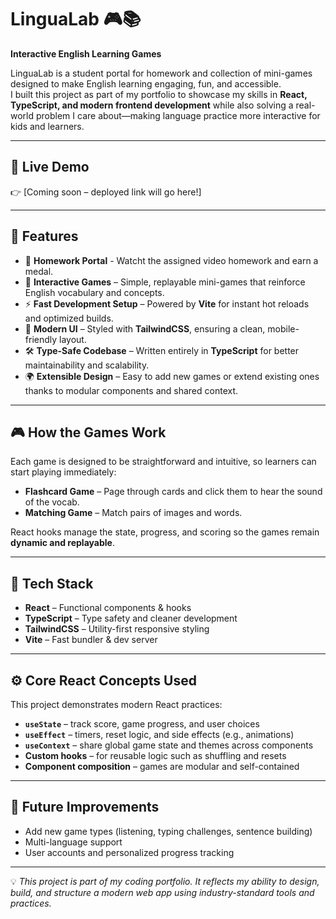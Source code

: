 # LinguaLab 🎮📚
**Interactive English Learning Games**

LinguaLab is a student portal for homework and collection of mini-games designed to make English learning engaging, fun, and accessible.  
I built this project as part of my portfolio to showcase my skills in **React, TypeScript, and modern frontend development** while also solving a real-world problem I care about—making language practice more interactive for kids and learners.  

---

## 🔗 Live Demo
👉 [Coming soon – deployed link will go here!]

---

## 🚀 Features
- 📼 **Homework Portal** - Watcht the assigned video homework and earn a medal.
- 🎲 **Interactive Games** – Simple, replayable mini-games that reinforce English vocabulary and concepts.  
- ⚡ **Fast Development Setup** – Powered by **Vite** for instant hot reloads and optimized builds.  
- 🎨 **Modern UI** – Styled with **TailwindCSS**, ensuring a clean, mobile-friendly layout.  
- 🛠 **Type-Safe Codebase** – Written entirely in **TypeScript** for better maintainability and scalability.  
- 🌍 **Extensible Design** – Easy to add new games or extend existing ones thanks to modular components and shared context.  

---

## 🎮 How the Games Work
Each game is designed to be straightforward and intuitive, so learners can start playing immediately:  

- **Flashcard Game** – Page through cards and click them to hear the sound of the vocab. 
- **Matching Game** – Match pairs of images and words.   

React hooks manage the state, progress, and scoring so the games remain **dynamic and replayable**.  

---

## 🧩 Tech Stack
- **React** – Functional components & hooks  
- **TypeScript** – Type safety and cleaner development  
- **TailwindCSS** – Utility-first responsive styling  
- **Vite** – Fast bundler & dev server  

---

## ⚙️ Core React Concepts Used
This project demonstrates modern React practices:  

- **`useState`** – track score, game progress, and user choices  
- **`useEffect`** – timers, reset logic, and side effects (e.g., animations)  
- **`useContext`** – share global game state and themes across components  
- **Custom hooks** – for reusable logic such as shuffling and resets  
- **Component composition** – games are modular and self-contained  

---

## 🌱 Future Improvements
- Add new game types (listening, typing challenges, sentence building)  
- Multi-language support  
- User accounts and personalized progress tracking  

---

💡 *This project is part of my coding portfolio. It reflects my ability to design, build, and structure a modern web app using industry-standard tools and practices.*  
